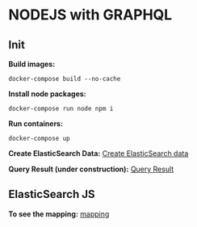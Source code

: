 # NODEJS with GRAPHQL
## Init
__Build images:__
```
docker-compose build --no-cache
```
__Install node packages:__
```
docker-compose run node npm i
```
__Run containers:__
```
docker-compose up
```
__Create ElasticSearch Data:__
[Create ElasticSearch data](http://localhost:3000/es/create/data)

__Query Result (under construction):__
[Query Result](http://localhost:3000)

## ElasticSearch JS
__To see the mapping:__
[mapping](http://localhost:9200/db/_mapping)
